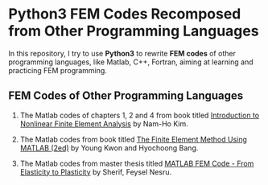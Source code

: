# Python3 FEM Codes Recomposed from Other Programming Languages

In this repository, I try to use **Python3** to rewrite **FEM codes** of other programming languages, like Matlab, C++, Fortran, aiming at learning and practicing FEM programming.

## FEM Codes of Other Programming Languages

1. The Matlab codes of chapters 1, 2 and 4 from book titled [Introduction to Nonlinear Finite Element Analysis](https://link.springer.com/book/10.1007/978-1-4419-1746-1#about) by Nam-Ho Kim.

2. The Matlab codes from book titled [The Finite Element Method Using MATLAB (2ed)](https://www.mathworks.com/academia/books/the-finite-element-method-using-matlab-kwon.html?s_tid=books-seo-redirect) by Young Kwon and Hyochoong Bang.

3. The Matlab codes from  master thesis titled [MATLAB FEM Code - From Elasticity to Plasticity](http://pdfs.semanticscholar.org/b187/ce0bbf1efdd4bcf314de76644765efe5d092.pdf) by Sherif, Feysel Nesru.
